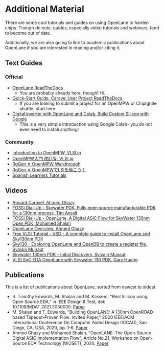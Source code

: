 # Additional Material
There are some cool tutorials and guides on using OpenLane to harden chips. Though do note, guides, especially video tutorials and webinars, tend to become out of date.

Additionally, we are also going to link to academic publications about OpenLane if you are interested in reading and/or citing it.

## Text Guides
### Official
- [OpenLane ReadTheDocs](https://openlane.readthedocs.io/)
    - You are probably already here, though! Hi.
- [Quick-Start Guide, Caravel User Project ReadTheDocs](https://caravel-harness.readthedocs.io/en/latest/getting-started.html#quick-start-for-user-projects)
    - If you are looking to submit a project for an OpenMPW or ChipIgnite shuttle, start here.
- [Digital inverter with OpenLane and Colab, Build Custom Silicon with Google](https://developers.google.com/silicon/guides/digital-inverter-openlane)
    - This is a very simple introduction using Google Colab- you do not even need to install anything!

### Community
- [Introduction to OpenMPW, VLSI.jp](https://vlsi.jp/Introduction_to_OpenMPW.html#introduction-to-openmpw)
- [OpenMPW入門 改訂版, VLSI.jp](https://vlsi.jp/OpenMPW.html)
- [RgGen ✕ OpenMPW Walkthrough](https://vlsi.jp/RgGenxOpenMPW_eng.html#rggen--openmpw-walkthrough)
- [RgGen ✕ OpenMPWでLSIを焼こう！](https://vlsi.jp/RgGenxOpenMPW.html)
- [Spanish Learners Tutorials](https://erickcb.github.io/)

## Videos
- [Aboard Caravel, Ahmed Ghazy](https://www.youtube.com/watch?v=9QV8SDelURk)
- [FOSSi Dial-Up - Skywater PDK: Fully open source manufacturable PDK for a 130nm process, Tim Ansell](https://www.youtube.com/watch?v=EczW2IWdnOM&)
- [FOSSi Dial-Up - OpenLane, A Digital ASIC Flow for SkyWater 130nm Open PDK, Mohamed Shalan](https://www.youtube.com/watch?v=Vhyv0eq_mLU)
- [OpenLane Overview, Ahmed Ghazy](https://www.youtube.com/watch?v=d0hPdkYg5QI)
- [Free VLSI Tutorial - VSD - A complete guide to install OpenLane and Sky130nm PDK](https://www.udemy.com/course/vsd-a-complete-guide-to-install-openlane-and-sky130nm-pdk)
- [Sky130 - Exploring OpenLane and OpenDB to create a register file, Sylvain Munaut](https://www.youtube.com/watch?v=AT_LcmaCZmw)
- [Skywater 130nm PDK - Initial Discovery, Sylvain Munaut](https://www.youtube.com/watch?v=gRYBdTXbxiU)
- [VLSI SoC EDA OpenLane with Skywater 130 PDK, Gary Huang](https://www.youtube.com/watch?v=QnJzoJjC7RQ)

## Publications
This is a list of publications about OpenLane, sorted from newest to oldest.

- R. Timothy Edwards, M. Shalan and M. Kassem, "Real Silicon using Open Source EDA," in IEEE Design & Test, doi: 10.1109/MDAT.2021.3050000. [Paper](https://ieeexplore.ieee.org/document/9336682)
- M. Shalan and T. Edwards, "Building OpenLANE: A 130nm OpenROAD-based Tapeout-Proven Flow: Invited Paper," 2020 IEEE/ACM International Conference On Computer Aided Design (ICCAD), San Diego, CA, USA, 2020, pp. 1-6. [Paper](https://ieeexplore.ieee.org/document/9256623/)
- Ahmed Ghazy and Mohamed Shalan, "OpenLANE: The Open-Source Digital ASIC Implementation Flow", Article No.21, Workshop on Open-Source EDA Technology (WOSET), 2020. [Paper](https://github.com/woset-workshop/woset-workshop.github.io/blob/master/PDFs/2020/a21.pdf)

